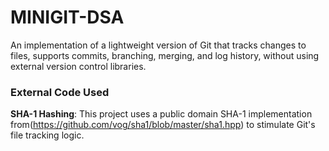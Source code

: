# MINIGIT-DSA
An implementation of a lightweight version of Git that tracks changes to files, supports commits, branching, merging, and log history, without using external version control libraries.

### External Code Used
**SHA-1 Hashing**: This project uses a public domain SHA-1 implementation from(https://github.com/vog/sha1/blob/master/sha1.hpp) to stimulate Git's file tracking logic.

